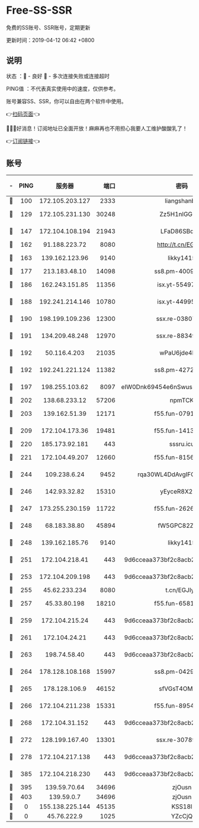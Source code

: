 # Free-SS-SSR

免费的SS账号、SSR账号，定期更新

更新时间：2019-04-12 06:42 +0800

## 说明

状态     ：🙂 - 良好 🙁 - 多次连接失败或连接超时

PING值   ：不代表真实使用中的速度，仅供参考。

账号兼容SS、SSR，你可以自由在两个软件中使用。

👉[扫码页面](https://liesauer.github.io/Free-SS-SSR/)👈

🎉🎉🎉好消息！订阅地址已全面开放！麻麻再也不用担心我要人工维护酸酸乳了！

👉[订阅链接](https://www.liesauer.net/yogurt/subscribe?ACCESS_TOKEN=DAYxR3mMaZAsaqUb)👈

## 账号

|-|PING|服务器|端口|密码|加密方式|区域|
|:----:|:----:|:-----:|-----:|:----:|:----:|:----:|
|🙂|100|172.105.203.127|2333|liangshanbo|chacha20|JP|
|🙂|129|172.105.231.130|30248|Zz5H1nlGGKHx|aes-256-cfb|JP|
|🙂|147|172.104.108.194|21943|LFaD86SBq2lY|aes-256-cfb|JP|
|🙂|162|91.188.223.72|8080|http://t.cn/EGJIyrl|rc4-md5|RU|
|🙂|163|139.162.123.96|9140|likky1415|aes-256-cfb|JP|
|🙂|177|213.183.48.10|14098|ss8.pm-40099704|rc4-md5|RU|
|🙂|186|162.243.151.85|11356|isx.yt-55497057|aes-256-cfb|US|
|🙂|188|192.241.214.146|10780|isx.yt-44995529|aes-256-cfb|US|
|🙂|190|198.199.109.236|12300|ssx.re-03807985|aes-256-cfb|US|
|🙂|191|134.209.48.248|12970|ssx.re-88349719|aes-256-cfb|US|
|🙂|192|50.116.4.203|21035|wPaU6jde4NZT|aes-256-cfb|US|
|🙂|192|192.241.221.124|11382|ss8.pm-42723033|aes-256-cfb|US|
|🙂|197|198.255.103.62|8097|eIW0Dnk69454e6nSwuspv9DmS201tQ0D|aes-256-cfb|US|
|🙂|202|138.68.233.12|57206|npmTCK|rc4-md5|US|
|🙂|203|139.162.51.39|12171|f55.fun-07919611|aes-256-cfb|SG|
|🙂|209|172.104.173.36|19481|f55.fun-14131988|aes-256-cfb|SG|
|🙂|220|185.173.92.181|443|sssru.icu|rc4-md5|RU|
|🙂|221|172.104.49.207|12660|f55.fun-81564734|aes-256-cfb|SG|
|🙂|244|109.238.6.24|9452|rqa30WL4DdAvgIFG6Fs3znzTa|aes-256-cfb|FR|
|🙂|246|142.93.32.82|15310|yEyceR8X2EVd|aes-256-cfb|GB|
|🙂|247|173.255.230.159|11722|f55.fun-26267528|aes-256-cfb|US|
|🙂|248|68.183.38.80|45894|fW5GPC82Z97G|aes-256-cfb|GB|
|🙂|248|139.162.185.76|9140|likky1415|aes-256-cfb|DE|
|🙂|251|172.104.218.41|443|9d6cceaa373bf2c8acb22e60b6a58be6|aes-256-cfb|US|
|🙂|253|172.104.209.198|443|9d6cceaa373bf2c8acb22e60b6a58be6|aes-256-cfb|US|
|🙂|255|45.62.233.234|8080|t.cn/EGJIyrl|rc4-md5|CA|
|🙂|257|45.33.80.198|18210|f55.fun-65816488|aes-256-cfb|US|
|🙂|259|172.104.215.24|443|9d6cceaa373bf2c8acb22e60b6a58be6|aes-256-cfb|US|
|🙂|261|172.104.24.21|443|9d6cceaa373bf2c8acb22e60b6a58be6|aes-256-cfb|US|
|🙂|263|198.74.58.40|443|9d6cceaa373bf2c8acb22e60b6a58be6|aes-256-cfb|US|
|🙂|264|178.128.108.168|15997|ss8.pm-04296436|aes-256-cfb|SG|
|🙂|265|178.128.106.9|46152|sfVGsT4OMxHC|aes-256-cfb|SG|
|🙂|266|172.104.211.238|15331|f55.fun-89549710|aes-256-cfb|US|
|🙂|268|172.104.31.152|443|9d6cceaa373bf2c8acb22e60b6a58be6|aes-256-cfb|US|
|🙂|272|128.199.167.40|13301|ssx.re-30789063|aes-256-cfb|SG|
|🙂|278|172.104.217.138|443|9d6cceaa373bf2c8acb22e60b6a58be6|aes-256-cfb|US|
|🙂|385|172.104.218.230|443|9d6cceaa373bf2c8acb22e60b6a58be6|aes-256-cfb|US|
|🙂|395|139.59.70.64|34696|zjOusn|chacha20|IN|
|🙂|403|139.59.0.7|34696|zjOusn|chacha20|IN|
|🙁|0|155.138.225.144|45135|KSS18l|rc4-md5|US|
|🙁|0|45.76.222.9|1025|YZcCjQ|rc4-md5|JP|
